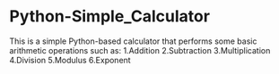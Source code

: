 # Python-Simple_Calculator

This is a simple Python-based calculator that performs some basic arithmetic operations such as:
1.Addition
2.Subtraction
3.Multiplication
4.Division
5.Modulus
6.Exponent
